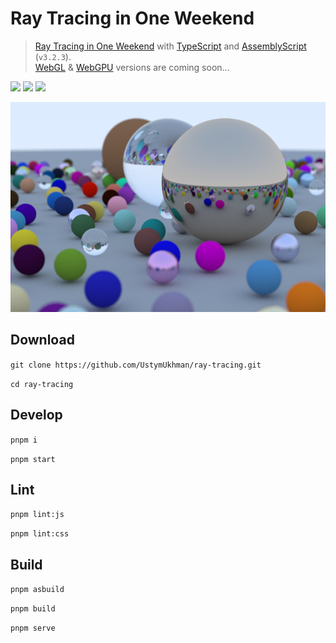 # Ray Tracing in One Weekend #

> [Ray Tracing in One Weekend](https://raytracing.github.io/v3/books/RayTracingInOneWeekend.html) with [TypeScript](https://www.typescriptlang.org/) and [AssemblyScript](https://www.assemblyscript.org/) (`v3.2.3`).<br />
[WebGL](https://www.khronos.org/webgl/) & [WebGPU](https://www.w3.org/TR/webgpu/) versions are coming soon...

![](https://img.shields.io/github/deployments/UstymUkhman/ray-tracing/github-pages?style=flat-square)
![](https://img.shields.io/github/package-json/v/UstymUkhman/ray-tracing?color=orange&style=flat-square)
![](https://img.shields.io/github/license/UstymUkhman/ray-tracing?color=lightgrey&style=flat-square)

[![](./public/assets/preview.png)](https://ustymukhman.github.io/ray-tracing/dist)

## Download ##

`git clone https://github.com/UstymUkhman/ray-tracing.git`

`cd ray-tracing`

## Develop ##

`pnpm i`

`pnpm start`

## Lint ##

`pnpm lint:js`

`pnpm lint:css`

## Build ##

`pnpm asbuild`

`pnpm build`

`pnpm serve`
